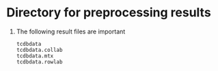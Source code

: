 # Directory for preprocessing results



1. The following result files are important 

   ```
   tcdbdata
   tcdbdata.collab
   tcdbdata.mtx
   tcdbdata.rowlab
   ```
